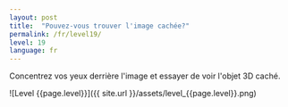 ```yaml
---
layout: post
title:  "Pouvez-vous trouver l'image cachée?"
permalink: /fr/level19/
level: 19
language: fr
---
```

Concentrez vos yeux derrière l'image et essayer de voir l'objet 3D caché.

![Level {{page.level}}]({{ site.url }}/assets/level_{{page.level}}.png)
